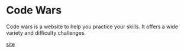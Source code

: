 # Code Wars

Code wars is a website to help you practice your skills. It offers a wide variety and difficulty challenges. 

[site](https://www.codewars.com/)

